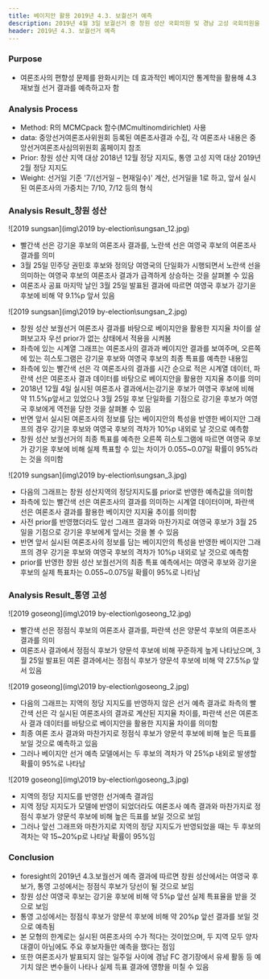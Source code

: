 ```yaml
---
title: 베이지안 활용 2019년 4.3. 보궐선거 예측
description: 2019년 4월 3일 보궐선거 중 창원 성산 국회의원 및 경남 고성 국회의원을 Bayesian 통계를 활용해 결과를 예측합니다.
header: 2019년 4.3. 보궐선거 예측
---
```



### Purpose
- 여론조사의 편향성 문제를 완화시키는 데 효과적인 베이지안 통계학을 활용해 4.3 재보궐 선거 결과를 예측하고자 함


### Analysis Process

- Method: R의 MCMCpack 함수(MCmultinomdirichlet) 사용
- data: 중앙선거여론조사위원회 등록된 여론조사결과 수집, 각 여론조사 내용은 중앙선거여론조사심의위원회 홈페이지 참조
- Prior: 창원 성산 지역 대상 2018년 12월 정당 지지도, 통영 고성 지역 대상 2019년 2월 정당 지지도
- Weight: 선거일 기준 '7/(선거일 – 현재일수)' 계산, 선거일을 1로 하고, 앞서 실시된 여론조사의 가중치는 7/10, 7/12 등의 형식

### Analysis Result_창원 성산
![2019 sungsan](img\2019 by-election\sungsan_12.jpg)
- 빨간색 선은 강기윤 후보의 여론조사 결과를, 노란색 선은 여영국 후보의 여론조사 결과를 의미
- 3월 25일 민주당 권민호 후보와 정의당 여영국의 단일화가 시행되면서 노란색 선을 의미하는 여영국 후보의 여론조사 결과가 급격하게 상승하는 것을 살펴볼 수 있음
- 여론조사 공표 마지막 날인 3월 25일 발표된 결과에 따르면 여영국 후보가 강기윤 후보에 비해 약 9.1%p 앞서 있음

![2019 sungsan](img\2019 by-election\sungsan_2.jpg)
- 창원 성산 보궐선거 여론조사 결과를 바탕으로 베이지안을 활용한 지지율 차이를 살펴보고자 우선 prior가 없는 상태에서 적용을 시켜봄
- 좌측에 있는 시계열 그래프는 여론조사의 결과과 베이지안 결과를 보여주며, 오른쪽에 있는 히스토그램은 강기윤 후보와 여영국 후보의 최종 특표를 예측한 내용임
- 좌측에 있는 빨간색 선은 각 여론조사의 결과를 시간 순으로 적은 시계열 데이터, 파란색 선은 여론조사 결과 데이터를 바탕으로 베이지안을 활용한 지지율 추이를 의미
- 2018년 12월 4일 실시된 여론조사 결과에서는강기윤 후보가 여영국 후보에 비해 약 11.5%p앞서고 있었으나 3월 25일 후보 단일화를 기점으로 강기윤 후보가 여영국 후보에게 역전을 당한 것을 살펴볼 수 있음
- 반면 앞서 실시된 여론조사의 정보를 담는 베이지안의 특성을 반영한 베이지안 그래프의 경우 강기윤 후보와 여영국 후보의 격차가 10%p 내외로 날 것으로 예측함
- 창원 성산 보궐선거의 최종 특표를 예측한 오른쪽 히스토그램에 따르면 여영국 후보가 강기윤 후보에 비해 실제 특표할 수 있는 차이가 0.055~0.07일 확률이 95%라는 것을 의미함

![2019 sungsan](img\2019 by-election\sungsan_3.jpg)
- 다음의 그래프는 창원 성산지역의 정당지지도를 prior로 반영한 예측값을 의미함
- 좌측에 있는 빨간색 선은 여론조사의 결과를 의미하는 시계열 데이터이며, 파란색 선은 여론조사 결과를 활용한 베이지안 지지율 추이를 의미함
- 사전 prior를 반영했더라도 앞선 그래프 결과와 마찬가지로 여영국 후보가 3월 25일을 기점으로 강기윤 후보에게 앞서는 것을 볼 수 있음
- 반면 앞서 실시된 여론조사의 정보를 담는 베이지안의 특성을 반영한 베이지안 그래프의 경우 강기윤 후보와 여영국 후보의 격차가 10%p 내외로 날 것으로 예측함
- prior를 반영한 창원 성산 보궐선거의 최종 특표 예측에서는 여영국 후보와 강기윤 후보의 실제 특표차는 0.055~0.075일 확률이 95%로 나타남

### Analysis Result_통영 고성
![2019 goseong](img\2019 by-election\goseong_12.jpg)
- 빨간색 선은 정점식 후보의 여론조사 결과를, 파란색 선은 양문석 후보의 여론조사 결과를 의미
- 여론조사 결과에서 정점식 후보가 양문석 후보에 비해 꾸준하게 높게 나타났으며, 3월 25일 발표된 여론 결과에서는 정점식 후보가 양문석 후보에 비해 약 27.5%p 앞서 있음

![2019 goseong](img\2019 by-election\goseong_2.jpg)
- 다음의 그래프는 지역의 정당 지지도를 반영하지 않은 선거 예측 결과로 좌측의 빨간색 선은 각 실시된 여론조사의 결과로 계산된 지지율 차이를, 파란색 선은 여론조사 결과 데이터를 바탕으로 베이지안을 활용한 지지율 차이를 의미함
- 최종 여론 조사 결과와 마찬가지로 정점식 후보가 양문석 후보에 비해 높은 득표를 보일 것으로 예측하고 있음
- 그러나 베이지안 선거 예측 모델에서는 두 후보의 격차가 약 25%p 내외로 발생할 확률이 95%로 나타남

![2019 goseong](img\2019 by-election\goseong_3.jpg)

- 지역의 정당 지지도를 반영한 선거예측 결과임
- 지역 정당 지지도가 모델에 반영이 되었더라도 여론조사 예측 결과와 마찬가지로 정점식 후보가 양문석 후보에 비해 높은 득표를 보일 것으로 보임
- 그러나 앞선 그래프와 마찬가지로 지역의 정당 지지도가 반영되었을 때는 두 후보의 격차는 약 15~20%p로 나타날 확률이 95%임


### Conclusion
- foresight의 2019년 4.3.보궐선거 예측 결과에 따르면 창원 성산에서는 여영국 후보가, 통영 고성에서는 정점식 후보가 당선이 될 것으로 보임
- 창원 성산 여영국 후보는 강기윤 후보에 비해 약 5%p 앞선 실제 특표율을 받을 것으로 보임
- 통영 고성에서는 정점식 후보가 양문석 후보에 비해 약 20%p 앞선 결과를 보일 것으로 예측됨
- 본 모형의 한계로는 실시된 여론조사의 수가 적다는 것이었으며, 두 지역 모두 양자 대결이 아님에도 주요 후보자들만 예측을 했다는 점임
- 또한 여론조사가 발표되지 않는 일주일 사이에 경남 FC 경기장에서 유세 활동 등 예기치 않은 변수들이 나타나 실제 득표 결과에 영향을 미칠 수 있음

